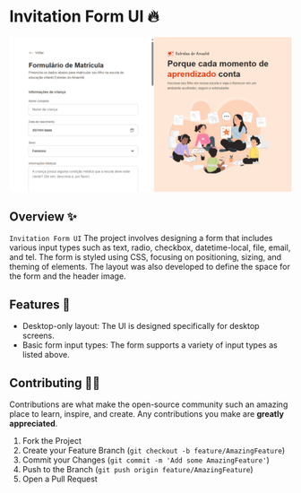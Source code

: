 # Invitation Form UI 🔥

![Invitation Form UI](assets/screenshot/screenshot.png)


## Overview ✨

`Invitation Form UI` The project involves designing a form that includes various input types such as text, radio, checkbox, datetime-local, file, email, and tel. The form is styled using CSS, focusing on positioning, sizing, and theming of elements. The layout was also developed to define the space for the form and the header image.

## Features 🦾

- Desktop-only layout: The UI is designed specifically for desktop screens.
- Basic form input types: The form supports a variety of input types as listed above.

## Contributing 🤼‍♂️

Contributions are what make the open-source community such an amazing place to learn, inspire, and create. Any contributions you make are **greatly appreciated**.

1. Fork the Project
2. Create your Feature Branch (`git checkout -b feature/AmazingFeature`)
3. Commit your Changes (`git commit -m 'Add some AmazingFeature'`)
4. Push to the Branch (`git push origin feature/AmazingFeature`)
5. Open a Pull Request